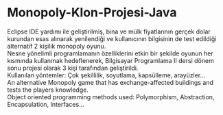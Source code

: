 # Monopoly-Klon-Projesi-Java
Eclipse IDE yardımı ile geliştirilmiş, bina ve mülk fiyatlarının gerçek dolar kurundan esas alınarak yenilendiği ve kullanıcının bilgisinin de test edildiği alternatif 2 kişilik monopoly oyunu.<br/>
Nesne yönelimli programlamanın özelliklerini etkin bir şekilde  oyunun her kısmında kullanmak hedeflenerek, Bilgisayar Programlama II dersi dönem sonu projesi olarak 3 kişi tarafından geliştirildi. <br/>
Kullanılan yöntemler: Çok şekillilik, soyutlama, kapsülleme, arayüzler...<br/>
An alternative Monopoly game that has exchange-affected buildings and tests the players knowledge. <br/>
Object oriented programming methods used: Polymorphism, Abstraction, Encapsulation, Interfaces...

